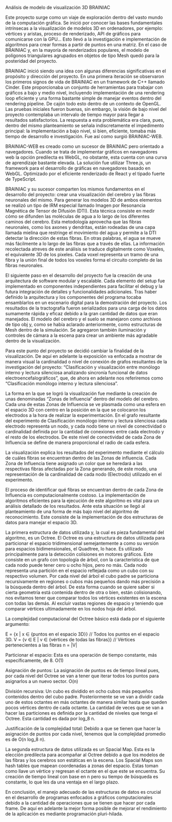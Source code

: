Análisis de modelo de visualización 3D BRAINIAC

Este proyecto surge como un viaje de exploración dentro del vasto mundo de la computación gráfica. Se inició por conocer las bases fundamentales intrínsecas a la visualización de modelos 3D en ordenadores, por ejemplo: vértices y aristas, proceso de renderizado, API de gráficos para comunicarse con la GPU… Esto llevó a la investigación e implementación de algoritmos para crear formas a partir de puntos en una matriz. En el caso de BRAINIAC y, en la mayoría de renderizados populares, el modelo de polígonos triangulares agrupados en objetos de tipo Mesh quedó para la posteridad del proyecto.

BRAINIAC inició siendo una idea con algunas diferencias significativas en el propósito y dirección del proyecto. En una primera iteración se observaron los primeros signos de vida de BRAINIAC en un framework de C++ llamado Cinder. Este proporcionaba un conjunto de herramientas para trabajar con gráficos a bajo y medio nivel, incluyendo implementación de una rendering loop eficiente y una forma bastante simple de manejar eventos dentro del rendering pipeline. De cajón todo esto dentro de un contexto de OpenGL. Las pruebas iniciales fueron buenas, sin embargo, la visión de bajo nivel del proyecto contemplaba un intervalo de tiempo mayor para llegar a resultados satisfactorios. La respuesta a esta problemática era clara, pues, dentro del mismo planteamiento se señala indiscretamente el impedimento principal: la implementación a bajo nivel, si bien, eficiente, tomaba más tiempo de desarrollo e investigación. Fue así como surgió BRAINIAC-WEB.

BRAINIAC-WEB es creado como un sucesor de BRAINIAC pero orientado a navegadores. Cuando se trata de implementar gráficos en navegadores web la opción predilecta es WebGL, no obstante, esta cuenta con una curva de aprendizaje bastante elevada. La solución fue utilizar Three.js, un framework para el desarrollo de gráficas en navegadores basado en WebGL. Optimizado por el eficiente renderizado de React y el tipado fuerte de TypeScript.

BRAINIAC y su sucesor comparten los mismos fundamentos en el desarrollo del proyecto: crear una visualización del cerebro y las fibras neuronales del mismo. Para generar los modelos 3D de ambos elementos se realizó un tipo de IRM especial llamado Imagen por Resonancia Magnética de Tensor de Difusión (DTI). Esta técnica consiste en medir cómo se difunden las moléculas de agua a lo largo de los diferentes caminos del cerebro. Esta metodología aprovecha que las fibras neuronales, como los axones y dendritas, están rodeadas de una capa llamada mielina que restringe el movimiento del agua y permite a la DTI detectar la dirección de estas fibras. En otras palabras, el agua se mueve más fácilmente a lo largo de las fibras que a través de ellas. La información recolectada atreves de este análisis se traduce digitalmente como Voxeles, el equivalente 3D de los pixeles. Cada voxel representa un tramo de una fibra y la unión final de todos los voxeles forma el circuito completo de las fibras neuronales.

El siguiente paso en el desarrollo del proyecto fue la creación de una arquitectura de software modular y escalable. Cada elemento del setup fue implementado en componentes independientes para facilitar el debug y la futura integración de detalles y funcionalidades adicionales. Tras haber definido la arquitectura y los componentes del programa tocaba ensamblarlos en un escenario digital para la demostración del proyecto. Los resultados de la tractografía fueron serializados para una carga de los datos sumamente rápida y eficaz debido a la gran cantidad de datos que eran manejados. El modelo del cerebro y el suelo se manejaron como archivos de tipo obj y, como se había aclarado anteriormente, como estructuras de Mesh dentro de la simulación. Se agregaron también iluminación y controles de cámara a la escena para crear un ambiente más agradable dentro de la visualización.

Para este punto del proyecto se decidió cambiar la finalidad de la visualización. De aquí en adelante la exposición va enfocada a mostrar de manera visual la cardinalidad o nivel de conexión de grafos resultantes de la investigación del proyecto: “Clasificación y visualización entre monólogo interno y lectura silenciosa analizando sincronía funcional de datos electroencefalográficos”, que, de ahora en adelante nos referiremos como “Clasificación monólogo interno y lectura silenciosa”.

La forma en la que se logró la visualización fue mediante la creación de unas denominadas “Zonas de Influencia” dentro del modelo del cerebro. Cada una de estas Zonas de Influencia se ve plasmada como una esfera en el espacio 3D con centro en la posición en la que se colocaron los electrodos a la hora de realizar la experimentación. En el grafo resultante del experimento de Clasificación monólogo interno y lectura silenciosa cada electrodo representa un nodo, y cada nodo tiene un nivel de conectividad o cardinalidad definida por la cantidad de conexiones entre cada electrodo y el resto de los electrodos. De este nivel de conectividad de cada Zona de Influencia se define de manera proporcional el radio de cada esfera. 

La visualización explica los resultados del experimento mediante el cálculo de cuáles fibras se encuentran dentro de las Zonas de influencia. Cada Zona de Influencia tiene asignado un color que se heredará a las respectivas fibras afectadas por la Zona generando, de este modo, una representación de la cardinalidad de cada nodo (Electrodo) utilizado en el experimento.

El proceso de identificar qué fibras se encuentran dentro de cada Zona de Influencia es computacionalmente costoso. La implementación de algoritmos eficientes para la ejecución de este algoritmo es vital para un análisis detallado de los resultados. Ante esta situación se llegó al planteamiento de una forma de más bajo nivel del algoritmo de reconocimiento. Este consiste de la implementación de dos estructuras de datos para manejar el espacio 3D.

La primera estructura de datos utilizada y, la cual es pieza fundamental del algoritmo, es un Octree. El Octree es una estructura de datos utilizada para particionar el espacio tridimensional semejantemente a como su versión para espacios bidimensionales, el Quadtree, lo hace. Es utilizado principalmente para la detección colisiones en motores gráficos. Este consiste en un grafo con topología de árbol, con la característica de que cada nodo puede tener cero u ocho hijos, pero no más. Cada nodo representa una partición en el espacio reflejada como un cubo con su respectivo volumen. Por cada nivel del árbol el cubo padre se particiona recursivamente en regiones o cubos más pequeños dando más precisión a la búsqueda dentro del árbol. De esta forma cuando se quiere saber si cierta geometría está contenida dentro de otra o bien, están colisionando, nos evitamos tener que comparar todos los vértices existentes en la escena con todas las demás. Al excluir vastas regiones de espacio y teniendo que comparar vértices ultimadamente en los nodos hoja del árbol.

La complejidad computacional del Octree básico está dada por el siguiente argumento:

E = {x | x ∈ {puntos en el espacio 3D}} // Todos los puntos en el espacio 3D.
V = {v ∈ E | v ∈ {vértices de todas las fibras}} // Vértices pertenecientes a las fibras
n = |V|

Particionar el espacio:
Esta es una operación de tiempo constante, más específicamente, de 8. 
O(1)

Asignación de puntos:
La asignación de puntos es de tiempo lineal pues, por cada nivel del Octree se van a tener que iterar todos los puntos para asignarlos a un nuevo sector.
O(n)

División recursiva:
Un cubo es dividido en ocho cubos más pequeños contenidos dentro del cubo padre. Posteriormente se ve van a dividir cada uno de estos octantes en más octantes de manera similar hasta que queden pocos vértices dentro de cada octante. La cantidad de veces que se van a hacer las particiones es definida por la cantidad de niveles que tenga el Octree. Esta cantidad es dada por log_8 n.

Justificación de la complejidad total:
Debido a que se tienen que hacer la asignación de puntos por cada nivel, tenemos que la complejidad promedio es de O(n log_8 n).

La segunda estructura de datos utilizada es un Spacial Map. Esta es la elección predilecta para acompañar al Octree debido a que los modelos de las fibras y los cerebros son estáticas en la escena. Los Spacial Maps son hash tables que mapean coordenadas a zonas del espacio. Estas toman como llave un vértice y regresan el octante en el que este se encuentra. Su creación de tiempo lineal con base en n pero su tiempo de búsqueda es constante, lo que les da una ventaja en el largo plazo.

En conclusión, el manejo adecuado de las estructuras de datos es crucial en el desarrollo de programas enfocados a gráficos computacionales debido a la cantidad de operaciones que se tienen que hacer por cada frame. De aquí en adelante la mejor forma posible de mejorar el rendimiento de la aplicación es mediante programación pluri-hilada.